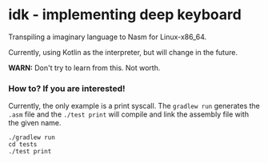 # idk - implementing deep keyboard

Transpiling a imaginary language to Nasm for Linux-x86_64.

Currently, using Kotlin as the interpreter, but will change in the future.

**WARN:** Don't try to learn from this. Not worth.

### How to? If you are interested!

Currently, the only example is a print syscall.
The `gradlew run` generates the `.asm` file and the `./test print` will compile and link the assembly file with the given name.

```
./gradlew run
cd tests
./test print
```